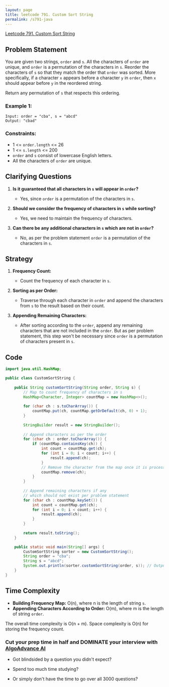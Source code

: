 ```yaml
---
layout: page
title: leetcode 791. Custom Sort String
permalink: /s791-java
---
```

[Leetcode 791. Custom Sort String](https://algoadvance.github.io/algoadvance/l791)
## Problem Statement

You are given two strings, `order` and `s`. All the characters of `order` are unique, and `order` is a permutation of the characters in `s`. Reorder the characters of `s` so that they match the order that `order` was sorted. More specifically, if a character `x` appears before a character `y` in `order`, then `x` should appear before `y` in the reordered string.

Return any permutation of `s` that respects this ordering.

### Example 1:
```
Input: order = "cba", s = "abcd"
Output: "cbad"
```

### Constraints:
* 1 <= `order.length` <= 26
* 1 <= `s.length` <= 200
* `order` and `s` consist of lowercase English letters.
* All the characters of `order` are unique.

## Clarifying Questions

1. **Is it guaranteed that all characters in `s` will appear in `order`?**
   - Yes, since `order` is a permutation of the characters in `s`.
   
2. **Should we consider the frequency of characters in `s` while sorting?**
   - Yes, we need to maintain the frequency of characters.

3. **Can there be any additional characters in `s` which are not in `order`?**
   - No, as per the problem statement `order` is a permutation of the characters in `s`.

## Strategy

1. **Frequency Count:**
   - Count the frequency of each character in `s`.

2. **Sorting as per Order:**
   - Traverse through each character in `order` and append the characters from `s` to the result based on their count.

3. **Appending Remaining Characters:**
   - After sorting according to the `order`, append any remaining characters that are not included in the `order`. But as per problem statement, this step won't be necessary since `order` is a permutation of characters present in `s`.

## Code

```java
import java.util.HashMap;

public class CustomSortString {
    
    public String customSortString(String order, String s) {
        // Map to count frequency of characters in s
        HashMap<Character, Integer> countMap = new HashMap<>();
        
        for (char ch : s.toCharArray()) {
            countMap.put(ch, countMap.getOrDefault(ch, 0) + 1);
        }
        
        StringBuilder result = new StringBuilder();
        
        // Append characters as per the order
        for (char ch : order.toCharArray()) {
            if (countMap.containsKey(ch)) {
                int count = countMap.get(ch);
                for (int i = 0; i < count; i++) {
                    result.append(ch);
                }
                // Remove the character from the map once it is processed
                countMap.remove(ch);
            }
        }
        
        // Append remaining characters if any
        // which should not exist per problem statement
        for (char ch : countMap.keySet()) {
            int count = countMap.get(ch);
            for (int i = 0; i < count; i++) {
                result.append(ch);
            }
        }
        
        return result.toString();
    }

    public static void main(String[] args) {
        CustomSortString sorter = new CustomSortString();
        String order = "cba";
        String s = "abcd";
        System.out.println(sorter.customSortString(order, s)); // Output: "cbad"
    }
}
```

## Time Complexity

- **Building Frequency Map:** O(n), where n is the length of string `s`.
- **Appending Characters According to Order:** O(m), where m is the length of string `order`.

The overall time complexity is O(n + m). Space complexity is O(n) for storing the frequency count.


### Cut your prep time in half and DOMINATE your interview with [AlgoAdvance AI](https://algoAdvance.com)

- Got blindsided by a question you didn't expect?

- Spend too much time studying?

- Or simply don't have the time to go over all 3000 questions?

